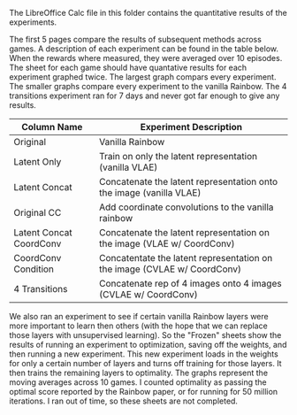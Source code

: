The LibreOffice Calc file in this folder contains the quantitative results of the experiments.

The first 5 pages compare the results of subsequent methods across games.
A description of each experiment can be found in the table below.
When the rewards where measured, they were averaged over 10 episodes.
The sheet for each game should have quantative results for each experiment graphed twice.
The largest graph compars every experiment.
The smaller graphs compare every experiment to the vanilla Rainbow.
The 4 transitions experiment ran for 7 days and never got far enough to give any results.

| Column Name | Experiment Description |
| ----------- | ---------------------- |
| Original | Vanilla Rainbow |
| Latent Only | Train on only the latent representation (vanilla VLAE) |
| Latent Concat | Concatenate the latent representation onto the image (vanilla VLAE) |
| Original CC | Add coordinate convolutions to the vanilla rainbow |
| Latent Concat CoordConv | Concatenate the latent representation on the image (VLAE w/ CoordConv)|
| CoordConv Condition | Concatentate the latent representation on the image (CVLAE w/ CoordConv)|
| 4 Transitions | Concatenate rep of 4 images onto 4 images (CVLAE w/ CoordConv)|

We also ran an experiment to see if certain vanilla Rainbow layers were more important to learn then others (with the hope that we can replace those layers with unsupervised learning).
So the "Frozen" sheets show the results of running an experiment to optimization, saving off the weights, and then running a new experiment.
This new experiment loads in the weights for only a certain number of layers and turns off training for those layers.
It then trains the remaining layers to optimality.
The graphs represent the moving averages across 10 games.
I counted optimality as passing the optimal score reported by the Rainbow paper, or for running for 50 million iterations.
I ran out of time, so these sheets are not completed.
